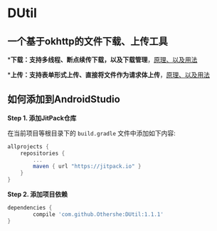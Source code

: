 # DUtil

## 一个基于okhttp的文件下载、上传工具

***下载：支持多线程、断点续传下载，以及下载管理**，[原理、以及用法](http://www.jianshu.com/p/6c57c93009e4)

***上传：支持表单形式上传、直接将文件作为请求体上传**，[原理、以及用法](http://www.jianshu.com/p/a73344632b84)

## 如何添加到AndroidStudio

**Step 1. 添加JitPack仓库**

在当前项目等根目录下的 `build.gradle` 文件中添加如下内容:

``` gradle
allprojects {
    repositories {
        ...
        maven { url "https://jitpack.io" }
    }
}
```

**Step 2. 添加项目依赖**

``` gradle
dependencies {
        compile 'com.github.Othershe:DUtil:1.1.1'
}
```
